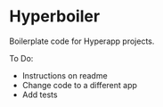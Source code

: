 # Hyperboiler

Boilerplate code for Hyperapp projects.

To Do:

* Instructions on readme
* Change code to a different app
* Add tests

